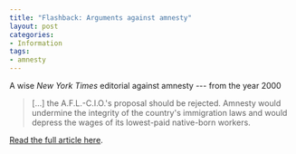 ```yaml
---
title: "Flashback: Arguments against amnesty"
layout: post
categories:
- Information
tags:
- amnesty
---
```


A wise *New York Times* editorial against amnesty --- from the year 2000

> \[...\] the A.F.L.-C.I.O.'s proposal should be rejected. Amnesty would undermine the integrity of the country's immigration laws and would depress the wages of its lowest-paid native-born workers.

[Read the full article here](https://www.vdare.com/posts/a-wise-new-york-times-editorial-against-amnesty-from-the-year-2000).
